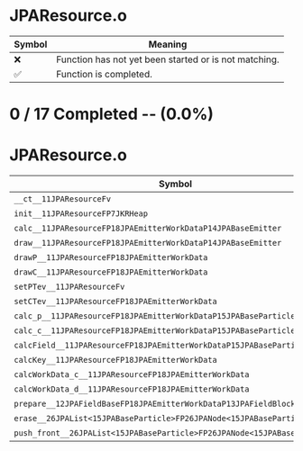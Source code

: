 # JPAResource.o
| Symbol | Meaning 
| ------------- | ------------- 
| :x: | Function has not yet been started or is not matching. 
| :white_check_mark: | Function is completed. 


# 0 / 17 Completed -- (0.0%)
# JPAResource.o
| Symbol | Decompiled? |
| ------------- | ------------- |
| `__ct__11JPAResourceFv` | :x: |
| `init__11JPAResourceFP7JKRHeap` | :x: |
| `calc__11JPAResourceFP18JPAEmitterWorkDataP14JPABaseEmitter` | :x: |
| `draw__11JPAResourceFP18JPAEmitterWorkDataP14JPABaseEmitter` | :x: |
| `drawP__11JPAResourceFP18JPAEmitterWorkData` | :x: |
| `drawC__11JPAResourceFP18JPAEmitterWorkData` | :x: |
| `setPTev__11JPAResourceFv` | :x: |
| `setCTev__11JPAResourceFP18JPAEmitterWorkData` | :x: |
| `calc_p__11JPAResourceFP18JPAEmitterWorkDataP15JPABaseParticle` | :x: |
| `calc_c__11JPAResourceFP18JPAEmitterWorkDataP15JPABaseParticle` | :x: |
| `calcField__11JPAResourceFP18JPAEmitterWorkDataP15JPABaseParticle` | :x: |
| `calcKey__11JPAResourceFP18JPAEmitterWorkData` | :x: |
| `calcWorkData_c__11JPAResourceFP18JPAEmitterWorkData` | :x: |
| `calcWorkData_d__11JPAResourceFP18JPAEmitterWorkData` | :x: |
| `prepare__12JPAFieldBaseFP18JPAEmitterWorkDataP13JPAFieldBlock` | :x: |
| `erase__26JPAList<15JPABaseParticle>FP26JPANode<15JPABaseParticle>` | :x: |
| `push_front__26JPAList<15JPABaseParticle>FP26JPANode<15JPABaseParticle>` | :x: |
